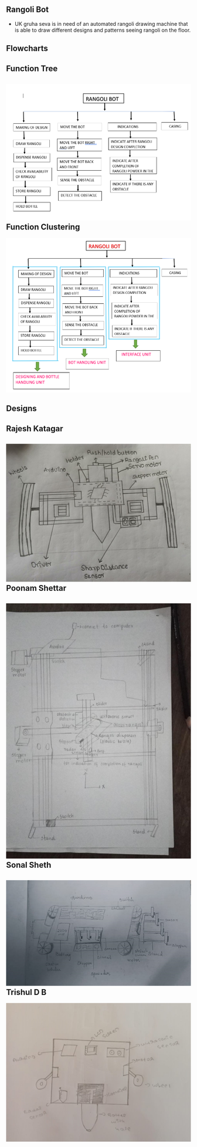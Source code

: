 ## Rangoli Bot
- UK gruha seva is in need of an automated rangoli drawing machine that is able to draw 
  different designs and patterns seeing rangoli on the floor.

## Flowcharts
  Function Tree
  ----------------------------------------------------------------------------------
  ![Funtcion Tree](/resources/images/flowcharts/function-tree.png)
  Function Clustering
  ----------------------------------------------------------------------------------
  ![Funtcion Clustering](/resources/images/flowcharts/function-clustering.png)

## Designs
  Rajesh Katagar
  ----------------------------------------------------------------------------------
  ![Design 2 Rajesh Katagar](/resources/images/design/design-2.jpeg)
  Poonam Shettar
  ----------------------------------------------------------------------------------
  ![Design 1 Poonam Shettar](/resources/images/design/design-1.jpg)
  Sonal Sheth
  ----------------------------------------------------------------------------------
  ![Design 3 Sonal Sheth](/resources/images/design/design-3.jpeg)
  Trishul D B
  ----------------------------------------------------------------------------------
  ![Design 4 Trishul D B](/resources/images/design/design-4.jpeg)
    
  